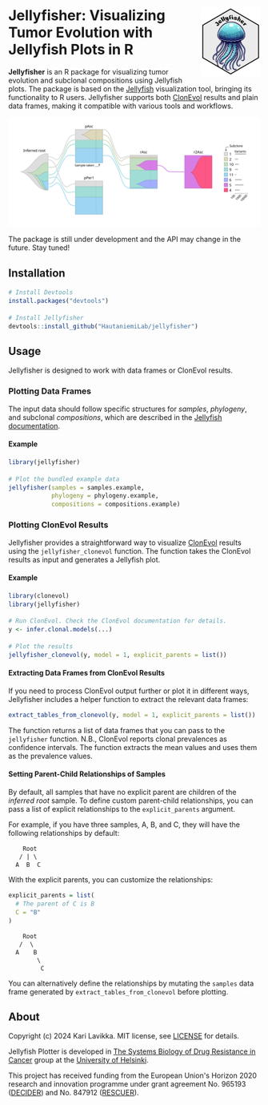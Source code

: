 # <img src="man/figures/logo.webp" alt="Jellyfisher hexagon" align="right" height="138" style="margin-left: 0.5em" /> Jellyfisher: Visualizing Tumor Evolution with Jellyfish Plots in R

**Jellyfisher** is an R package for visualizing tumor evolution and subclonal
compositions using Jellyfish plots. The package is based on the
[Jellyfish](https://github.com/HautaniemiLab/jellyfish) visualization tool,
bringing its functionality to R users. Jellyfisher supports both
[ClonEvol](https://github.com/hdng/clonevol) results and plain data frames,
making it compatible with various tools and workflows.

![Jellyfisher Example](https://raw.githubusercontent.com/HautaniemiLab/jellyfish/refs/heads/main/docs/example.svg)

The package is still under development and the API may change in the future.
Stay tuned!

## Installation

```R
# Install Devtools
install.packages("devtools")

# Install Jellyfisher
devtools::install_github("HautaniemiLab/jellyfisher")
```

## Usage

Jellyfisher is designed to work with data frames or ClonEvol results.

### Plotting Data Frames

The input data should follow specific structures for _samples_, _phylogeny_, and
subclonal _compositions_, which are described in the [Jellyfish
documentation](https://github.com/HautaniemiLab/jellyfish?tab=readme-ov-file#input-data).

#### Example

```R
library(jellyfisher)

# Plot the bundled example data
jellyfisher(samples = samples.example,
            phylogeny = phylogeny.example,
            compositions = compositions.example)
```

### Plotting ClonEvol Results

Jellyfisher provides a straightforward way to visualize
[ClonEvol](https://github.com/hdng/clonevol) results using the
`jellyfisher_clonevol` function. The function takes the ClonEvol results as
input and generates a Jellyfish plot.

#### Example

```R
library(clonevol)
library(jellyfisher)

# Run ClonEvol. Check the ClonEvol documentation for details.
y <- infer.clonal.models(...)

# Plot the results
jellyfisher_clonevol(y, model = 1, explicit_parents = list())
```

#### Extracting Data Frames from ClonEvol Results

If you need to process ClonEvol output further or plot it in different ways,
Jellyfisher includes a helper function to extract the relevant data frames:

```R
extract_tables_from_clonevol(y, model = 1, explicit_parents = list())
```

The function returns a list of data frames that you can pass to the
`jellyfisher` function. N.B., ClonEvol reports clonal prevalences as confidence
intervals. The function extracts the mean values and uses them as the prevalence
values.

#### Setting Parent-Child Relationships of Samples

By default, all samples that have no explicit parent are children of the
_inferred root_ sample. To define custom parent-child relationships, you can
pass a list of explicit relationships to the `explicit_parents` argument.

For example, if you have three samples, A, B, and C, they will have the
following relationships by default:

```
    Root
   / | \
  A  B  C
```

With the explicit parents, you can customize the relationships:

```R
explicit_parents = list(
  # The parent of C is B
  C = "B"
)
```

```
    Root
   /  \
  A    B
        \
         C
```

You can alternatively define the relationships by mutating the `samples` data
frame generated by `extract_tables_from_clonevol` before plotting.

## About

Copyright (c) 2024 Kari Lavikka. MIT license, see [LICENSE](LICENSE) for details.

Jellyfish Plotter is developed in [The Systems Biology of Drug Resistance in
Cancer](https://www.helsinki.fi/en/researchgroups/systems-biology-of-drug-resistance-in-cancer)
group at the [University of Helsinki](https://www.helsinki.fi/en).

This project has received funding from the European Union's Horizon 2020
research and innovation programme under grant agreement No. 965193
([DECIDER](https://www.deciderproject.eu/)) and No. 847912
([RESCUER](https://www.rescuer.uio.no/)).
